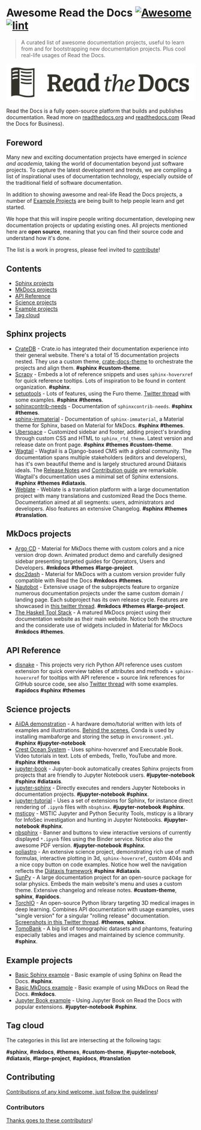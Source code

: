 <!--lint ignore awesome-git-repo-age-->
<!--lint disable double-link-->

<!-- title -->

# Awesome Read the Docs [![Awesome](https://awesome.re/badge.svg)](https://awesome.re) [![lint](https://github.com/readthedocs-examples/awesome-read-the-docs/actions/workflows/lint.yaml/badge.svg)](https://github.com/readthedocs-examples/awesome-read-the-docs/actions/workflows/lint.yaml)

<!-- subtitle -->

> A curated list of awesome documentation projects, useful to learn from and for bootstrapping new documentation projects.
> Plus cool real-life usages of Read the Docs.

<!-- image -->

<a href="https://docs.readthedocs.io/en/stable/tutorial/index.html" target="_blank" rel="noopener noreferrer">
  <img src="./readthedocs-logo.svg" />
</a>

<!-- description -->

Read the Docs is a fully open-source platform that builds and publishes documentation.
Read more on [readthedocs.org](https://readthedocs.org/) and [readthedocs.com](https://readthedocs.com/) (Read the Docs for Business).

## Foreword

Many new and exciting documentation projects have emerged in *science and academia*, taking the world of documentation beyond just software projects.
To capture the latest development and trends, we are compiling a list of inspirational uses of documentation technology, especially outside of the traditional field of software documentation.

In addition to showing awesome and real-life Read the Docs projects, a number of [Example Projects](#example-projects) are being built to help people learn and get started.

We hope that this will inspire people writing documentation, developing new documentation projects or updating existing ones.
All projects mentioned here are **open source**, meaning that you can find their source code and understand how it's done.

The list is a work in progress, please feel invited to [contribute](#contributing)!

<!-- TOC -->
<!--lint disable awesome-toc-->
## Contents
<!--lint enable awesome-toc-->

- [Sphinx projects](#sphinx-projects)
- [MkDocs projects](#mkdocs-projects)
- [API Reference](#api-reference)
- [Science projects](#science-projects)
- [Example projects](#example-projects)
- [Tag cloud](#tag-cloud)

<!-- CONTENT -->


## Sphinx projects

- [CrateDB](https://crate.io/docs/crate/) - Crate.io has integrated their documentation experience into their general website. There's a total of 15 documentation projects nested. They use a custom theme, [crate-docs-theme](https://github.com/crate/crate-docs-theme) to orchestrate the projects and align them. **#sphinx** **#custom-theme**.
- [Scrapy](https://docs.scrapy.org/) - Embeds a lot of reference snippets and uses `sphinx-hoverxref` for quick reference tooltips. Lots of inspiration to be found in content organization. **#sphinx**.
- [setuptools](https://setuptools.pypa.io/) - Lots of features, using the Furo theme. [Twitter thread](https://twitter.com/readthedocs/status/1546527820150718469) with some examples. **#sphinx** **#themes**.
- [sphinxcontrib-needs](https://sphinxcontrib-needs.readthedocs.io/) - Documentation of `sphinxcontrib-needs`. **#sphinx** **#themes**.
- [sphinx-immaterial](https://sphinx-immaterial.readthedocs.io/) - Documentation of `sphinx-immaterial`, a Material theme for Sphinx, based on Material for MkDocs. **#sphinx** **#themes**.
- [Uberspace](https://manual.uberspace.de/) - Customized sidebar and footer, adding project's branding through custom CSS and HTML to `sphinx_rtd_theme`. Latest version and release date on front page. **#sphinx** **#themes** **#custom-theme**.
- [Wagtail](https://docs.wagtail.org/) - Wagtail is a Django-based CMS with a global community. The documentation spans multiple stakeholders (editors and developers), has it's own beautiful theme and is largely structured around Diátaxis ideals. The [Release Notes](https://docs.wagtail.org/en/stable/releases/index.html) and [Contribution guide](https://docs.wagtail.org/en/stable/contributing/index.html) are remarkable. Wagtail's documentation uses a minimal set of Sphinx extensions. **#sphinx** **#themes** **#diataxis**.
- [Weblate](https://docs.weblate.org/) - Weblate is a translation platform with a large documentation project with many translations and customized Read the Docs theme. Documentation aimed at all segments: users, administrators and developers. Also features an extensive Changelog. **#sphinx** **#themes** **#translation**.

## MkDocs projects

- [Argo CD](https://argo-cd.readthedocs.io/) - Material for MkDocs theme with custom colors and a nice version drop down. Animated product demo and carefully designed sidebar presenting targeted guides for Operators, Users and Developers. **#mkdocs** **#themes** **#large-project**.
- [doc2dash](https://doc2dash.readthedocs.io/) - Material for MkDocs with a custom version provider fully compatible with Read the Docs **#mkdocs** **#themes**.
- [Nautobot](https://docs.nautobot.com/) - Extensive usage of the subprojects feature to organize numerous documentation projects under the same custom domain / landing page. Each subproject has its own release cycle. Features are showcased in [this twitter thread](https://twitter.com/readthedocs/status/1595010133796462593). **#mkdocs** **#themes** **#large-project**.
- [The Haskell Tool Stack](https://docs.haskellstack.org/) - A matured MkDocs project using their documentation website as their main website. Notice both the structure and the considerate use of widgets included in Material for MkDocs **#mkdocs** **#themes**.

## API Reference

- [disnake](https://docs.disnake.dev/) - This projects very rich Python API reference uses custom extension for quick overview tables of attributes and methods + `sphinx-hoverxref` for tooltips with API reference + source link references for GitHub source code, see also [Twitter thread](https://twitter.com/readthedocs/status/1541830875037503489) with some examples. **#apidocs** **#sphinx** **#themes**

## Science projects

- [AiiDA demonstration](https://aiida-qe-demo.readthedocs.io/) - A hardware demo/tutorial written with lots of examples and illustrations. [Behind the scenes](https://github.com/chrisjsewell/aiida-qe-demo), Conda is used by installing mambaforge and storing the setup in `environment.yml`.  **#sphinx** **#jupyter-notebook**
- [Crest Ocean System](https://crest.readthedocs.io/) - Uses sphinx-hoverxref and Executable Book. Video tutorials in text. Lots of embeds, Trello, YouTube and more. **#sphinx** **#themes**
- [jupyter-book](https://jupyterbook.org/) - Jupyter-book automatically creates Sphinx projects from projects that are friendly to Jupyter Notebook users. **#jupyter-notebook** **#sphinx** **#diataxis**.
- [jupyter-sphinx](https://jupyter-sphinx.readthedocs.io/) - Directly executes and renders Jupyter Notebooks in documentation projects. **#jupyter-notebook** **#sphinx**.
- [jupyter-tutorial](https://jupyter-tutorial.readthedocs.io/) - Uses a set of extensions for Sphinx, for instance direct rendering of `.ipynb` files with `nbsphinx`. **#jupyter-notebook** **#sphinx**.
- [msticpy](https://msticpy.readthedocs.io/) - MSTIC Jupyter and Python Security Tools, msticpy is a library for InfoSec investigation and hunting in Jupyter Notebooks. **#jupyter-notebook** **#sphinx**.
- [nbsphinx](https://nbsphinx.readthedocs.io/) - Banner and buttons to view interactive versions of currently displayed `*.ipynb` files using the Binder service. Notice also the awesome PDF version. **#jupyter-notebook** **#sphinx**.
- [poliastro](https://docs.poliastro.space/) - An extensive science project, demonstrating rich use of math formulas, interactive plotting in 3d, ``sphinx-hoverxref``, custom 404s and a nice copy button on code examples. Notice how well the navigation reflects the [Diátaxis framework](https://diataxis.fr/)  **#sphinx** **#diataxis**.
- [SunPy](https://docs.sunpy.org/) - A large documentation project for an open-source package for solar physics. Embeds the main website's menu and uses a custom theme. Extensive changelog and release notes. **#custom-theme**, **sphinx**, **#apidocs**.
- [TorchIO](https://torchio.readthedocs.io/) - An open-source Python library targeting 3D medical images in deep learning. Combines API documentation with usage examples, uses "single version" for a singular "rolling release" documentation. [Screenshots in this Twitter thread](https://twitter.com/readthedocs/status/1570339818806120450). **#themes**, **sphinx**.
- [TomoBank](https://tomobank.readthedocs.io/) - A big list of tomographic datasets and phantoms, featuring especially tables and images and maintained by science community. **#sphinx**.

<!-- END CONTENT -->

## Example projects

- [Basic Sphinx example](https://github.com/readthedocs-examples/example-sphinx-basic) - Basic example of using Sphinx on Read the Docs. **#sphinx**.
- [Basic MkDocs example](https://github.com/readthedocs-examples/example-mkdocs-basic) - Basic example of using MkDocs on Read the Docs. **#mkdocs**.
- [Jupyter Book example](https://github.com/readthedocs-examples/example-jupyter-book) - Using Jupyter Book on Read the Docs with popular extensions. **#jupyter-notebook** **#sphinx**.

## Tag cloud

The categories in this list are intersecting at the following tags:

**#sphinx**, **#mkdocs**, **#themes**, **#custom-theme**, **#jupyter-notebook**, **#diataxis**, **#large-project**, **#apidocs**, **#translation**

## Contributing

[Contributions of any kind welcome, just follow the guidelines](contributing.md)!

### Contributors

[Thanks goes to these contributors](https://github.com/readthedocs-examples/awesome-read-the-docs/graphs/contributors)!
